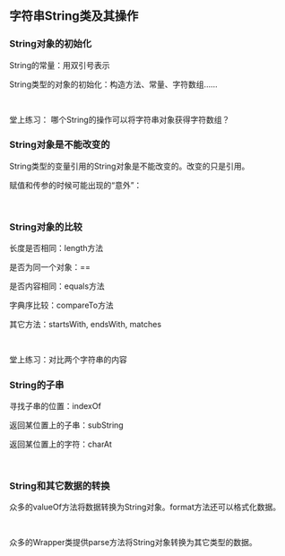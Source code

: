 ## 字符串String类及其操作

### String对象的初始化

String的常量：用双引号表示

String类型的对象的初始化：构造方法、常量、字符数组……

```java
 
```



堂上练习： 哪个String的操作可以将字符串对象获得字符数组？

### String对象是不能改变的

String类型的变量引用的String对象是不能改变的。改变的只是引用。

赋值和传参的时候可能出现的“意外”：

```java
 
```



### String对象的比较

长度是否相同：length方法

是否为同一个对象：==

是否内容相同：equals方法

字典序比较：compareTo方法

其它方法：startsWith, endsWith, matches

```java
 
```



堂上练习：对比两个字符串的内容

### String的子串

寻找子串的位置：indexOf

返回某位置上的子串：subString

返回某位置上的字符：charAt

```java
 
```



### String和其它数据的转换

众多的valueOf方法将数据转换为String对象。format方法还可以格式化数据。

```java
 
```

众多的Wrapper类提供parse方法将String对象转换为其它类型的数据。

```java
 
```

